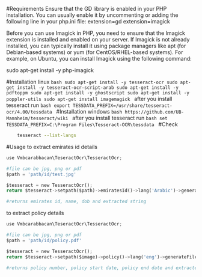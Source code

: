 #Requirements
Ensure that the GD library is enabled in your PHP installation. You can usually enable it by uncommenting or adding the following line in your php.ini file:
extension=gd
extension=imagick
 
Before you can use Imagick in PHP, you need to ensure that the Imagick extension is installed and enabled on your server. If Imagick is not already installed, you can typically install it using package managers like apt (for Debian-based systems) or yum (for CentOS/RHEL-based systems). For example, on Ubuntu, you can install Imagick using the following command:

sudo apt-get install -y php-imagick

#Installation linux
    ```bash
        sudo apt-get install -y tesseract-ocr
        sudo apt-get install -y tesseract-ocr-script-arab
        sudo apt-get install -y pdftoppm
        sudo apt-get install -y ghostscript
        sudo apt-get install -y poppler-utils
        sudo apt-get install imagemagick
    ```
    after you install tesseract 
    run 
    ```bash
    export TESSDATA_PREFIX=/usr/share/tesseract-ocr/4.00/tessdata
    ```
#Installation windows
     ```bash
    https://github.com/UB-Mannheim/tesseract/wiki
     ```
     after you install tesseract 
    run 
    ```bash
    set TESSDATA_PREFIX=C:\Program Files\Tesseract-OCR\tessdata
    ```
#Check
```bash
    tesseract --list-langs
 ```

#Usage
to extract emirates id details
```python
use Vmbcarabbacan\TeseractOcr\TesseractOcr;

#file can be jpg, png or pdf
$path = 'path/id/test.jpg'

$tesseract = new TesseractOcr();
return $tesseract->setpath($path)->emiratesId()->lang('Arabic')->generateFile();

#returns emirates id, name, dob and extracted string
```

to extract policy details
```python
use Vmbcarabbacan\TeseractOcr\TesseractOcr;

#file can be jpg, png or pdf
$path = 'path/id/policy.pdf'

$tesseract = new TesseractOcr();
return $tesseract->setpath($image)->policy()->lang('eng')->generateFile();

#returns policy number, policy start date, policy end date and extracted string
```

    
